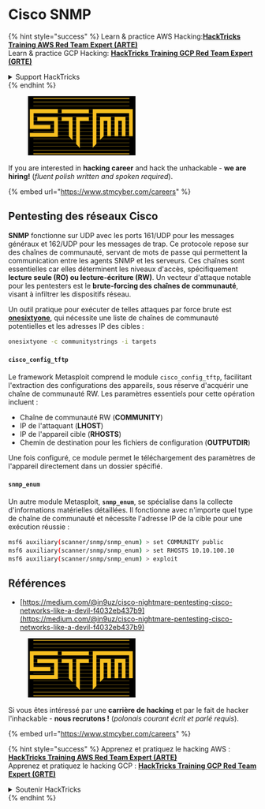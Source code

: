 # Cisco SNMP

{% hint style="success" %}
Learn & practice AWS Hacking:<img src="../../.gitbook/assets/arte.png" alt="" data-size="line">[**HackTricks Training AWS Red Team Expert (ARTE)**](https://training.hacktricks.xyz/courses/arte)<img src="../../.gitbook/assets/arte.png" alt="" data-size="line">\
Learn & practice GCP Hacking: <img src="../../.gitbook/assets/grte.png" alt="" data-size="line">[**HackTricks Training GCP Red Team Expert (GRTE)**<img src="../../.gitbook/assets/grte.png" alt="" data-size="line">](https://training.hacktricks.xyz/courses/grte)

<details>

<summary>Support HackTricks</summary>

* Check the [**subscription plans**](https://github.com/sponsors/carlospolop)!
* **Join the** 💬 [**Discord group**](https://discord.gg/hRep4RUj7f) or the [**telegram group**](https://t.me/peass) or **follow** us on **Twitter** 🐦 [**@hacktricks\_live**](https://twitter.com/hacktricks\_live)**.**
* **Share hacking tricks by submitting PRs to the** [**HackTricks**](https://github.com/carlospolop/hacktricks) and [**HackTricks Cloud**](https://github.com/carlospolop/hacktricks-cloud) github repos.

</details>
{% endhint %}

<figure><img src="../../.gitbook/assets/image (1) (1) (1) (1) (1) (1) (1) (1) (1).png" alt=""><figcaption></figcaption></figure>

If you are interested in **hacking career** and hack the unhackable - **we are hiring!** (_fluent polish written and spoken required_).

{% embed url="https://www.stmcyber.com/careers" %}

## Pentesting des réseaux Cisco

**SNMP** fonctionne sur UDP avec les ports 161/UDP pour les messages généraux et 162/UDP pour les messages de trap. Ce protocole repose sur des chaînes de communauté, servant de mots de passe qui permettent la communication entre les agents SNMP et les serveurs. Ces chaînes sont essentielles car elles déterminent les niveaux d'accès, spécifiquement **lecture seule (RO) ou lecture-écriture (RW)**. Un vecteur d'attaque notable pour les pentesters est le **brute-forcing des chaînes de communauté**, visant à infiltrer les dispositifs réseau.

Un outil pratique pour exécuter de telles attaques par force brute est [**onesixtyone**](https://github.com/trailofbits/onesixtyone), qui nécessite une liste de chaînes de communauté potentielles et les adresses IP des cibles :
```bash
onesixtyone -c communitystrings -i targets
```
#### `cisco_config_tftp`

Le framework Metasploit comprend le module `cisco_config_tftp`, facilitant l'extraction des configurations des appareils, sous réserve d'acquérir une chaîne de communauté RW. Les paramètres essentiels pour cette opération incluent :

* Chaîne de communauté RW (**COMMUNITY**)
* IP de l'attaquant (**LHOST**)
* IP de l'appareil cible (**RHOSTS**)
* Chemin de destination pour les fichiers de configuration (**OUTPUTDIR**)

Une fois configuré, ce module permet le téléchargement des paramètres de l'appareil directement dans un dossier spécifié.

#### `snmp_enum`

Un autre module Metasploit, **`snmp_enum`**, se spécialise dans la collecte d'informations matérielles détaillées. Il fonctionne avec n'importe quel type de chaîne de communauté et nécessite l'adresse IP de la cible pour une exécution réussie :
```bash
msf6 auxiliary(scanner/snmp/snmp_enum) > set COMMUNITY public
msf6 auxiliary(scanner/snmp/snmp_enum) > set RHOSTS 10.10.100.10
msf6 auxiliary(scanner/snmp/snmp_enum) > exploit
```
## Références

* [https://medium.com/@in9uz/cisco-nightmare-pentesting-cisco-networks-like-a-devil-f4032eb437b9](https://medium.com/@in9uz/cisco-nightmare-pentesting-cisco-networks-like-a-devil-f4032eb437b9)

<figure><img src="../../.gitbook/assets/image (1) (1) (1) (1) (1) (1) (1) (1) (1).png" alt=""><figcaption></figcaption></figure>

Si vous êtes intéressé par une **carrière de hacking** et par le fait de hacker l'inhackable - **nous recrutons !** (_polonais courant écrit et parlé requis_).

{% embed url="https://www.stmcyber.com/careers" %}

{% hint style="success" %}
Apprenez et pratiquez le hacking AWS :<img src="../../.gitbook/assets/arte.png" alt="" data-size="line">[**HackTricks Training AWS Red Team Expert (ARTE)**](https://training.hacktricks.xyz/courses/arte)<img src="../../.gitbook/assets/arte.png" alt="" data-size="line">\
Apprenez et pratiquez le hacking GCP : <img src="../../.gitbook/assets/grte.png" alt="" data-size="line">[**HackTricks Training GCP Red Team Expert (GRTE)**<img src="../../.gitbook/assets/grte.png" alt="" data-size="line">](https://training.hacktricks.xyz/courses/grte)

<details>

<summary>Soutenir HackTricks</summary>

* Consultez les [**plans d'abonnement**](https://github.com/sponsors/carlospolop) !
* **Rejoignez le** 💬 [**groupe Discord**](https://discord.gg/hRep4RUj7f) ou le [**groupe telegram**](https://t.me/peass) ou **suivez-nous sur** **Twitter** 🐦 [**@hacktricks\_live**](https://twitter.com/hacktricks\_live)**.**
* **Partagez des astuces de hacking en soumettant des PRs aux** [**HackTricks**](https://github.com/carlospolop/hacktricks) et [**HackTricks Cloud**](https://github.com/carlospolop/hacktricks-cloud) dépôts github.

</details>
{% endhint %}
